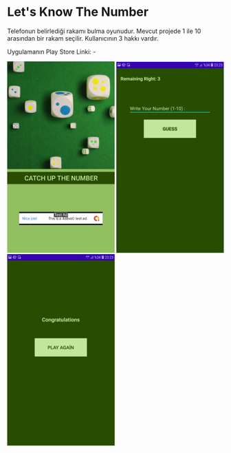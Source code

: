 # Let's Know The Number

Telefonun belirlediği rakamı bulma oyunudur. 
Mevcut projede 1 ile 10 arasından bir rakam seçilir. 
Kullanıcının 3 hakkı vardır. 


Uygulamanın Play Store Linki: -


<img width="250" src="https://github.com/cmlcrn17/LetsKnowTheNumber/blob/master/Info/LetsKnowTheNumber1.jpeg">

<img width="250" src="https://github.com/cmlcrn17/LetsKnowTheNumber/blob/master/Info/LetsKnowTheNumber2.jpeg">

<img width="250" src="https://github.com/cmlcrn17/LetsKnowTheNumber/blob/master/Info/LetsKnowTheNumber3.jpeg">
